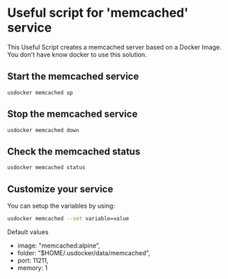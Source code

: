 # Useful script for 'memcached' service

This Useful Script creates a memcached server based on a Docker Image.
You don't have know docker to use this solution.

## Start the memcached service

```
usdocker memcached up
```

## Stop the memcached service

```
usdocker memcached down
```

## Check the memcached status

```
usdocker memcached status
```


## Customize your service

You can setup the variables by using:

```bash
usdocker memcached --set variable=value
```

Default values

 - image: "memcached:alpine",
 - folder: "$HOME/.usdocker/data/memcached",
 - port: 11211,
 - memory: 1

